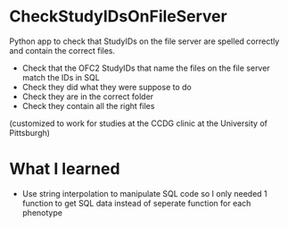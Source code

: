 # CheckStudyIDsOnFileServer
Python app to check that StudyIDs on the file server are spelled correctly and contain the correct files.

* Check that the OFC2 StudyIDs that name the files on the file server match the IDs in SQL
* Check they did what they were suppose to do
* Check they are in the correct folder
* Check they contain all the right files

(customized to work for studies at the CCDG clinic at the University of Pittsburgh)

# What I learned
* Use string interpolation to manipulate SQL code so I only needed 1 function to get SQL data instead of seperate function for each phenotype
